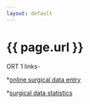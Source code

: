 ```yaml
---
layout: default
---
```


# {{ page.url }}

ORT 1 links-

*[online surgical data entry](https://docs.google.com/forms/d/e/1FAIpQLSfHFYTHX5ypnvz4MvKkyHiK4vK1H_YIdR-WzCpGlihkg9GnvA/viewform)

*[surgical data statistics](https://docs.google.com/spreadsheets/d/1qoM3hZZwtidhqY3lGDhMXzZT07ewSc2ndi_sdO4K3qY/edit?usp=sharing)
